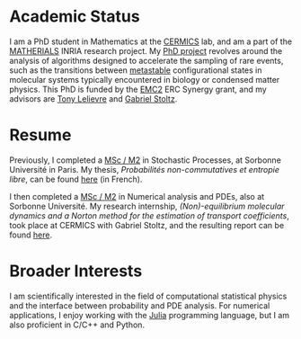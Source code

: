 # Academic Status

I am a PhD student in Mathematics at the [CERMICS](https://cermics-lab.enpc.fr/) lab, and am a part of the [MATHERIALS](https://www.inria.fr/en/matherials) INRIA research project. My [PhD project](https://www.theses.fr/en/s343177) revolves around the analysis of algorithms designed to accelerate the sampling of 
rare events, such as the transitions between [metastable](https://en.wikipedia.org/wiki/Metastability) configurational states in molecular systems typically encountered in biology or condensed matter physics. This PhD is funded by the [EMC2](https://erc-emc2.eu/) ERC Synergy grant, and my advisors are [Tony Lelievre](https://cermics.enpc.fr/~lelievre/) and [Gabriel Stoltz](https://cermics-lab.enpc.fr/gabriel-stoltz/).

# Resume

Previously, I completed a [MSc / M2](https://www.lpsm.paris/masters/modale/index) in Stochastic Processes, at Sorbonne Université in Paris. My thesis, _Probabilités non-commutatives et entropie libre_, can be found [here](/memoire_probas.pdf) (in French).

I then completed a [MSc / M2](https://www.ljll.math.upmc.fr/MathModel/index_en.html) in Numerical analysis and PDEs, also at Sorbonne Université. My research internship, _(Non)-equilibrium molecular dynamics and a Norton method for the estimation of transport coefficients_, took place at CERMICS with Gabriel Stoltz, and the resulting report can be found [here](/rapport_stage.pdf).

# Broader Interests

I am scientifically interested in the field of computational statistical physics and the interface between probability and PDE analysis. 
For numerical applications, I enjoy working with the [Julia](https://julialang.org/) programming language, but I am also proficient in C/C++ and Python.
